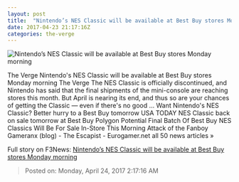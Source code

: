 ```yaml
---
layout: post
title:  "Nintendo’s NES Classic will be available at Best Buy stores Monday morning"
date: 2017-04-23 21:17:16Z
categories: the-verge
---
```


![Nintendo’s NES Classic will be available at Best Buy stores Monday morning](https://cdn0.vox-cdn.com/thumbor/_LvMzaq0neWJngWL6w1lSDcf_WA=/0x48:3000x1736/1600x900/cdn0.vox-cdn.com/uploads/chorus_image/image/54406967/vpavic_160721_1154_0010.0.0.jpg)

The Verge Nintendo's NES Classic will be available at Best Buy stores Monday morning The Verge The NES Classic is officially discontinued, and Nintendo has said that the final shipments of the mini-console are reaching stores this month. But April is nearing its end, and thus so are your chances of getting the Classic — even if there's no good ... Want Nintendo's NES Classic? Better hurry to a Best Buy tomorrow USA TODAY NES Classic back on sale tomorrow at Best Buy Polygon Potential Final Batch Of Best Buy NES Classics Will Be For Sale In-Store This Morning Attack of the Fanboy Gameranx (blog) - The Escapist - Eurogamer.net all 50 news articles »


Full story on F3News: [Nintendo’s NES Classic will be available at Best Buy stores Monday morning](http://www.f3nws.com/n/FezKEE)

> Posted on: Monday, April 24, 2017 2:17:16 AM
